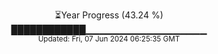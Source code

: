 <p align="center">
⏳Year Progress (43.24 %) <br>
████████████▁▁▁▁▁▁▁▁▁▁▁▁▁▁▁▁▁▁ <br>
<sub>Updated: Fri, 07 Jun 2024 06:25:35 GMT</sub>
</p>

